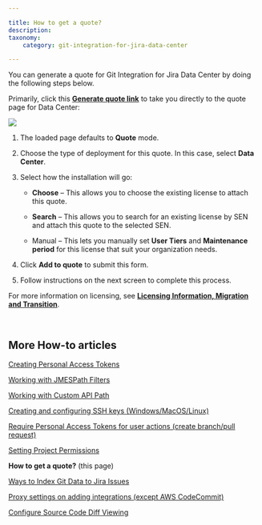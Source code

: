 ```yaml
---

title: How to get a quote?
description:
taxonomy:
    category: git-integration-for-jira-data-center

---
```


You can generate a quote for Git Integration for Jira Data Center by doing the following steps below.

Primarily, click this <a href='https://www.atlassian.com/purchase/addon/com.xiplink.jira.git.jira_git_plugin.ondemand?purchaseMode=quote'><b>Generate quote link</b></a> to take you directly to the quote page for Data Center:

![](/wp-content/uploads/gij-jira-datacenter-quote-process.png)

1.  The loaded page defaults to **Quote** mode.

2.  Choose the type of deployment for this quote. In this case, select **Data Center**.

3.  Select how the installation will go:

    *   **Choose** – This allows you to choose the existing license to attach this quote.

    *   **Search** – This allows you to search for an existing license by SEN and attach this quote to the selected SEN.

    *   Manual – This lets you manually set **User Tiers** and **Maintenance period** for this license that suit your organization needs.

4.  Click **Add to quote** to submit this form.

5.  Follow instructions on the next screen to complete this process.


For more information on licensing, see [**Licensing Information, Migration and Transition**](/git-integration-for-jira-data-center/licensing-information-migration-and-transition-gij-self-managed).

<p>&nbsp;</p>

## More How-to articles

[Creating Personal Access Tokens](/git-integration-for-jira-data-center/Creating-Personal-Access-Tokens-gij-self-managed)

[Working with JMESPath Filters](/git-integration-for-jira-data-center/Working-with-JMESPath-Filters-gij-self-managed)

[Working with Custom API Path](/git-integration-for-jira-data-center/Working-with-Custom-API-Path-gij-self-managed)

[Creating and configuring SSH keys (Windows/MacOS/Linux)](/git-integration-for-jira-data-center/creating-and-configuring-ssh-keys-windows-macos-linux-gij-self-managed)

[Require Personal Access Tokens for user actions (create branch/pull request)](/git-integration-for-jira-data-center/Require-Personal-Access-Tokens-for-user-actions-(create-branch-pull-request)-gij-self-managed)

[Setting Project Permissions](/git-integration-for-jira-data-center/Setting-Project-Permissions-gij-self-managed)

**How to get a quote?** (this page)

[Ways to Index Git Data to Jira Issues](/git-integration-for-jira-data-center/Ways-to-Index-Git-Data-to-Jira-Issues-gij-self-managed)

[Proxy settings on adding integrations (except AWS CodeCommit)](/git-integration-for-jira-data-center/Proxy-settings-on-adding-integrations-(except-AWS-CodeCommit)-gij-self-managed)

[Configure Source Code Diff Viewing](/git-integration-for-jira-data-center/configure-source-code-diff-viewing-gij-self-managed)

